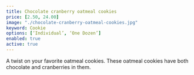 ```yaml
---
title: Chocolate cranberry oatmeal cookies
price: [2.50, 24.00]
image: "./chocolate-cranberry-oatmeal-cookies.jpg"
keyword: Cookie
options: [‘Individual’, ‘One Dozen’]
enabled: true
active: true
---
```

A twist on your favorite oatmeal cookies. These oatmeal cookies have both chocolate and cranberries in them.

